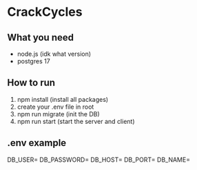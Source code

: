 # CrackCycles

## What you need
- node.js (idk what version)
- postgres 17

## How to run
1. npm install (install all packages)
2. create your .env file in root
3. npm run migrate (init the DB)
4. npm run start (start the server and client)

## .env example
DB_USER=
DB_PASSWORD=
DB_HOST=
DB_PORT=
DB_NAME=